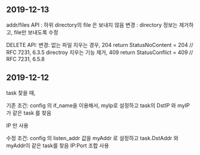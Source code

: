 ## 2019-12-13


addr/files API :
하위 directory의 file 은 보내지 않음
변경 :
directory 정보는 제거하고, file만 보내도록 수정

DELETE API:
변경:
없는 파일 지우는 경우, 204 return
	StatusNoContent            = 204 // RFC 7231, 6.3.5
directroy 지우는 기능 제거, 409 return
	StatusConflict                     = 409 // RFC 7231, 6.5.8

## 2019-12-12

task 찾을 때,

기존 조건:
config 의 if_name을 이용해서, myIp로 설정하고
task의 DstIP 와 myIP가 같은 task 를 찾음

IP 만 사용

수정 조건:
config 의 listen_addr 값을 myAddr 로 설정하고
task.DstAddr 와 myAddr이 같은 task를 찾음
IP:Port 조합 사용
